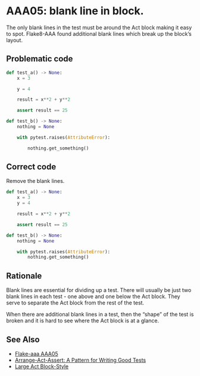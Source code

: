 # AAA05: blank line in block.

The only blank lines in the test must be around the Act block making it easy to spot. Flake8-AAA
found additional blank lines which break up the block’s layout.

## Problematic code

```python
def test_a() -> None:
    x = 3

    y = 4

    result = x**2 + y**2

    assert result == 25
```

```python
def test_b() -> None:
    nothing = None

    with pytest.raises(AttributeError):

        nothing.get_something()
```

## Correct code

Remove the blank lines.

```python
def test_a() -> None:
    x = 3
    y = 4

    result = x**2 + y**2

    assert result == 25
```

```python
def test_b() -> None:
    nothing = None

    with pytest.raises(AttributeError):
        nothing.get_something()
```

## Rationale

Blank lines are essential for dividing up a test. There will usually be just two blank lines in
each test - one above and one below the Act block. They serve to separate the Act block from the
rest of the test.

When there are additional blank lines in a test, then the “shape” of the test is broken and it
is hard to see where the Act block is at a glance.

## See Also

* [Flake-aaa AAA05](https://flake8-aaa.readthedocs.io/en/stable/error_codes/AAA05-blank-line-in-block.html)
* [Arrange-Act-Assert: A Pattern for Writing Good Tests](https://automationpanda.com/2020/07/07/arrange-act-assert-a-pattern-for-writing-good-tests/)
* [Large Act Block-Style](https://flake8-aaa.readthedocs.io/en/stable/options.html#large-act-block-style)
